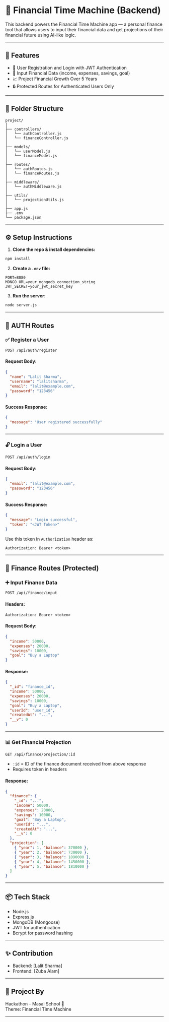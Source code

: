 # 💸 Financial Time Machine (Backend)

This backend powers the Financial Time Machine app — a personal finance tool that allows users to input their financial data and get projections of their financial future using AI-like logic.

---

## 🚀 Features

- 🔐 User Registration and Login with JWT Authentication
- 💼 Input Financial Data (income, expenses, savings, goal)
- 📈 Project Financial Growth Over 5 Years
- 🔒 Protected Routes for Authenticated Users Only

---

## 📁 Folder Structure

```
project/
│
├── controllers/
│   └── authController.js
│   └── financeController.js
│
├── models/
│   └── userModel.js
│   └── financeModel.js
│
├── routes/
│   └── authRoutes.js
│   └── financeRoutes.js
│
├── middleware/
│   └── authMiddleware.js
│
├── utils/
│   └── projectionUtils.js
│
├── app.js
├── .env
└── package.json
```

---

## ⚙️ Setup Instructions

1. **Clone the repo & install dependencies:**

```bash
npm install
```

2. **Create a `.env` file:**

```env
PORT=8080
MONGO_URL=your_mongodb_connection_string
JWT_SECRET=your_jwt_secret_key
```

3. **Run the server:**

```bash
node server.js
```

---

## 🔐 AUTH Routes

### ✅ Register a User

```
POST /api/auth/register
```

#### Request Body:

```json
{
  "name": "Lalit Sharma",
  "username": "lalitsharma",
  "email": "lalit@example.com",
  "password": "123456"
}
```

#### Success Response:
```json
{
  "message": "User registered successfully"
}
```

---

### 🔓 Login a User

```
POST /api/auth/login
```

#### Request Body:

```json
{
  "email": "lalit@example.com",
  "password": "123456"
}
```

#### Success Response:
```json
{
  "message": "Login successful",
  "token": "<JWT Token>"
}
```

Use this token in `Authorization` header as:

```
Authorization: Bearer <token>
```

---

## 💼 Finance Routes (Protected)

### ➕ Input Finance Data

```
POST /api/finance/input
```

#### Headers:
```
Authorization: Bearer <token>
```

#### Request Body:

```json
{
  "income": 50000,
  "expenses": 20000,
  "savings": 10000,
  "goal": "Buy a Laptop"
}
```

#### Response:

```json
{
  "_id": "finance_id",
  "income": 50000,
  "expenses": 20000,
  "savings": 10000,
  "goal": "Buy a Laptop",
  "userId": "user_id",
  "createdAt": "...",
  "__v": 0
}
```

---

### 📊 Get Financial Projection

```
GET /api/finance/projection/:id
```

- `:id` = ID of the finance document received from above response
- Requires token in headers

#### Response:

```json
{
  "finance": {
    "_id": "...",
    "income": 50000,
    "expenses": 20000,
    "savings": 10000,
    "goal": "Buy a Laptop",
    "userId": "...",
    "createdAt": "...",
    "__v": 0
  },
  "projection": [
    { "year": 1, "balance": 370000 },
    { "year": 2, "balance": 730000 },
    { "year": 3, "balance": 1090000 },
    { "year": 4, "balance": 1450000 },
    { "year": 5, "balance": 1810000 }
  ]
}
```

---

## 📦 Tech Stack

- Node.js
- Express.js
- MongoDB (Mongoose)
- JWT for authentication
- Bcrypt for password hashing

---

## ✨ Contribution

- Backend: [Lalit Sharma]
- Frontend: [Zuba Alam]

---

## 🧠 Project By
Hackathon - Masai School 🚀  
Theme: Financial Time Machine

---
